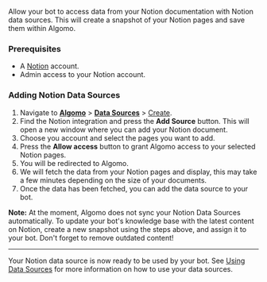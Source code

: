 Allow your bot to access data from your Notion documentation with Notion data sources. This will create a snapshot of your Notion pages and save them within Algomo.

### Prerequisites

- A [Notion](https://www.notion.so/) account.
- Admin access to your Notion account.

### Adding Notion Data Sources

1. Navigate to [**Algomo**](https://app.algomo.com/) > [**Data Sources**](https:app.algomo.com/data-sources) > [Create](https://app.algomo.com/data-sources/create/integations).
2. Find the Notion integration and press the **Add Source** button. This will open a new window where you can add your Notion document.
3. Choose you account and select the pages you want to add.
4. Press the **Allow access** button to grant Algomo access to your selected Notion pages.
5. You will be redirected to Algomo.
6. We will fetch the data from your Notion pages and display, this may take a few minutes depending on the size of your documents.
7. Once the data has been fetched, you can add the data source to your bot.

**Note:** At the moment, Algomo does not sync your Notion Data Sources automatically. To update your bot's knowledge base with the latest content on Notion, create a new snapshot using the steps above, and assign it to your bot. Don't forget to remove outdated content!

---

Your Notion data source is now ready to be used by your bot. See [Using Data Sources](./Using%20Data%20Sources.md) for more information on how to use your data sources.
